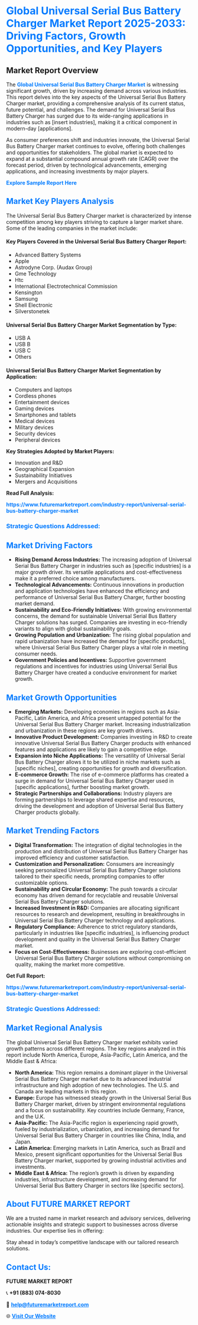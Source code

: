 <h1 style="color: #007BFF;">Global Universal Serial Bus Battery Charger Market Report 2025-2033: Driving Factors, Growth Opportunities, and Key Players</h1>

<section id="overview">
<h2>Market Report Overview</h2>
<p>The <a href="https://www.futuremarketreport.com/industry-report/universal-serial-bus-battery-charger-market" style="color: #007BFF; text-decoration: none;"><strong>Global Universal Serial Bus Battery Charger Market</strong></a> is witnessing significant growth, driven by increasing demand across various industries. This report delves into the key aspects of the Universal Serial Bus Battery Charger market, providing a comprehensive analysis of its current status, future potential, and challenges. The demand for Universal Serial Bus Battery Charger has surged due to its wide-ranging applications in industries such as [insert industries], making it a critical component in modern-day [applications].</p>
<p>As consumer preferences shift and industries innovate, the Universal Serial Bus Battery Charger market continues to evolve, offering both challenges and opportunities for stakeholders. The global market is expected to expand at a substantial compound annual growth rate (CAGR) over the forecast period, driven by technological advancements, emerging applications, and increasing investments by major players.</p>
</section>

<section id="overview">
<p><a href="https://www.futuremarketreport.com/request-sample/reportId=42033" style="color: #007BFF; text-decoration: none;"><strong>Explore Sample Report Here</strong></a></p>
</section>

<section id="key-players">
<h2 style="color: #007BFF;">Market Key Players Analysis</h2>
<p>The Universal Serial Bus Battery Charger market is characterized by intense competition among key players striving to capture a larger market share. Some of the leading companies in the market include:</p>
<h4>Key Players Covered in the Universal Serial Bus Battery Charger Report:</h4>
<ul><li>Advanced Battery Systems</li><li>Apple</li><li>Astrodyne Corp. (Audax Group)</li><li>Gme Technology</li><li>Htc</li><li>International Electrotechnical Commission</li><li>Kensington</li><li>Samsung</li><li>Shell Electronic</li><li>Silverstonetek</li></ul>
<h4>Universal Serial Bus Battery Charger Market Segmentation by Type:</h4>
<ul><li>USB A</li><li>USB B</li><li>USB C</li><li>Others</li></ul>

<h4>Universal Serial Bus Battery Charger Market Segmentation by Application:</h4>
<ul><li>Computers and laptops</li><li>Cordless phones</li><li>Entertainment devices</li><li>Gaming devices</li><li>Smartphones and tablets</li><li>Medical devices</li><li>Military devices</li><li>Security devices</li><li>Peripheral devices</li></ul>
<p><strong>Key Strategies Adopted by Market Players:</strong></p>
<ul>
<li>Innovation and R&D</li>
<li>Geographical Expansion</li>
<li>Sustainability Initiatives</li>
<li>Mergers and Acquisitions</li>
</ul>
</section>

<section>
<p><strong>Read Full Analysis: </strong></p><a href="https://www.futuremarketreport.com/industry-report/universal-serial-bus-battery-charger-market" style="color: #007BFF; text-decoration: none;"><strong>https://www.futuremarketreport.com/industry-report/universal-serial-bus-battery-charger-market</strong></a>
<h3 style="color: #007BFF;">Strategic Questions Addressed:</h3>
</section>

<section id="driving-factors">
<h2 style="color: #007BFF;">Market Driving Factors</h2>
<ul>
<li><strong>Rising Demand Across Industries:</strong> The increasing adoption of Universal Serial Bus Battery Charger in industries such as [specific industries] is a major growth driver. Its versatile applications and cost-effectiveness make it a preferred choice among manufacturers.</li>
<li><strong>Technological Advancements:</strong> Continuous innovations in production and application technologies have enhanced the efficiency and performance of Universal Serial Bus Battery Charger, further boosting market demand.</li>
<li><strong>Sustainability and Eco-Friendly Initiatives:</strong> With growing environmental concerns, the demand for sustainable Universal Serial Bus Battery Charger solutions has surged. Companies are investing in eco-friendly variants to align with global sustainability goals.</li>
<li><strong>Growing Population and Urbanization:</strong> The rising global population and rapid urbanization have increased the demand for [specific products], where Universal Serial Bus Battery Charger plays a vital role in meeting consumer needs.</li>
<li><strong>Government Policies and Incentives:</strong> Supportive government regulations and incentives for industries using Universal Serial Bus Battery Charger have created a conducive environment for market growth.</li>
</ul>
</section>

<section id="growth-opportunities">
<h2 style="color: #007BFF;">Market Growth Opportunities</h2>
<ul>
<li><strong>Emerging Markets:</strong> Developing economies in regions such as Asia-Pacific, Latin America, and Africa present untapped potential for the Universal Serial Bus Battery Charger market. Increasing industrialization and urbanization in these regions are key growth drivers.</li>
<li><strong>Innovative Product Development:</strong> Companies investing in R&D to create innovative Universal Serial Bus Battery Charger products with enhanced features and applications are likely to gain a competitive edge.</li>
<li><strong>Expansion into Niche Applications:</strong> The versatility of Universal Serial Bus Battery Charger allows it to be utilized in niche markets such as [specific niches], creating opportunities for growth and diversification.</li>
<li><strong>E-commerce Growth:</strong> The rise of e-commerce platforms has created a surge in demand for Universal Serial Bus Battery Charger used in [specific applications], further boosting market growth.</li>
<li><strong>Strategic Partnerships and Collaborations:</strong> Industry players are forming partnerships to leverage shared expertise and resources, driving the development and adoption of Universal Serial Bus Battery Charger products globally.</li>
</ul>
</section>

<section id="trending-factors">
<h2 style="color: #007BFF;">Market Trending Factors</h2>
<ul>
<li><strong>Digital Transformation:</strong> The integration of digital technologies in the production and distribution of Universal Serial Bus Battery Charger has improved efficiency and customer satisfaction.</li>
<li><strong>Customization and Personalization:</strong> Consumers are increasingly seeking personalized Universal Serial Bus Battery Charger solutions tailored to their specific needs, prompting companies to offer customizable options.</li>
<li><strong>Sustainability and Circular Economy:</strong> The push towards a circular economy has driven demand for recyclable and reusable Universal Serial Bus Battery Charger solutions.</li>
<li><strong>Increased Investment in R&D:</strong> Companies are allocating significant resources to research and development, resulting in breakthroughs in Universal Serial Bus Battery Charger technology and applications.</li>
<li><strong>Regulatory Compliance:</strong> Adherence to strict regulatory standards, particularly in industries like [specific industries], is influencing product development and quality in the Universal Serial Bus Battery Charger market.</li>
<li><strong>Focus on Cost-Effectiveness:</strong> Businesses are exploring cost-efficient Universal Serial Bus Battery Charger solutions without compromising on quality, making the market more competitive.</li>
</ul>
</section>

<section>
<p><strong>Get Full Report: </strong></p><a href="https://www.futuremarketreport.com/industry-report/universal-serial-bus-battery-charger-market" style="color: #007BFF; text-decoration: none;"><strong>https://www.futuremarketreport.com/industry-report/universal-serial-bus-battery-charger-market</strong></a>
<h3 style="color: #007BFF;">Strategic Questions Addressed:</h3>
</section>


<section id="regional-analysis">
<h2 style="color: #007BFF;">Market Regional Analysis</h2>
<p>The global Universal Serial Bus Battery Charger market exhibits varied growth patterns across different regions. The key regions analyzed in this report include North America, Europe, Asia-Pacific, Latin America, and the Middle East & Africa:</p>
<ul>
<li><strong>North America:</strong> This region remains a dominant player in the Universal Serial Bus Battery Charger market due to its advanced industrial infrastructure and high adoption of new technologies. The U.S. and Canada are leading markets in this region.</li>
<li><strong>Europe:</strong> Europe has witnessed steady growth in the Universal Serial Bus Battery Charger market, driven by stringent environmental regulations and a focus on sustainability. Key countries include Germany, France, and the U.K.</li>
<li><strong>Asia-Pacific:</strong> The Asia-Pacific region is experiencing rapid growth, fueled by industrialization, urbanization, and increasing demand for Universal Serial Bus Battery Charger in countries like China, India, and Japan.</li>
<li><strong>Latin America:</strong> Emerging markets in Latin America, such as Brazil and Mexico, present significant opportunities for the Universal Serial Bus Battery Charger market, supported by growing industrial activities and investments.</li>
<li><strong>Middle East & Africa:</strong> The region’s growth is driven by expanding industries, infrastructure development, and increasing demand for Universal Serial Bus Battery Charger in sectors like [specific sectors].</li>
</ul>
</section>

<footer>
<h2 style="color: #007BFF;">About FUTURE MARKET REPORT</h2>
<p>We are a trusted name in market research and advisory services, delivering actionable insights and strategic support to businesses across diverse industries. Our expertise lies in offering:</p>

<p>Stay ahead in today’s competitive landscape with our tailored research solutions.</p>

<h2 style="color: #007BFF;">Contact Us:</h2>
<p><strong>FUTURE MARKET REPORT</strong></p>
<p>📞 <strong>+91 (883) 074-8030</strong></p>
<p>📧 <strong><a href="mailto:help@futuremarketreport.com" style="color: #007BFF;">help@futuremarketreport.com</a></strong></p>
<p>🌐 <strong><a href="https://www.futuremarketreport.com/" style="color: #007BFF;">Visit Our Website</a></strong></p>
</footer>